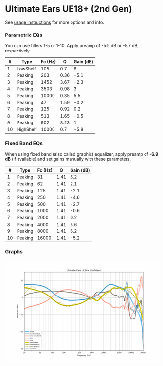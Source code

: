 # Ultimate Ears UE18+ (2nd Gen)
See [usage instructions](https://github.com/jaakkopasanen/AutoEq#usage) for more options and info.

### Parametric EQs
You can use filters 1-5 or 1-10. Apply preamp of -5.9 dB or -5.7 dB, respectively.

|   # | Type      |   Fc (Hz) |    Q |   Gain (dB) |
|-----|-----------|-----------|------|-------------|
|   1 | LowShelf  |       105 | 0.7  |         6   |
|   2 | Peaking   |       203 | 0.36 |        -5.1 |
|   3 | Peaking   |      1452 | 3.67 |        -2.3 |
|   4 | Peaking   |      3503 | 0.98 |         3   |
|   5 | Peaking   |     10000 | 0.35 |         5.5 |
|   6 | Peaking   |        47 | 1.59 |        -0.2 |
|   7 | Peaking   |       125 | 0.92 |         0.2 |
|   8 | Peaking   |       513 | 1.65 |        -0.5 |
|   9 | Peaking   |       902 | 3.23 |         1   |
|  10 | HighShelf |     10000 | 0.7  |        -5.8 |

### Fixed Band EQs
When using fixed band (also called graphic) equalizer, apply preamp of **-6.9 dB** (if available) and set gains manually with these parameters.

|   # | Type    |   Fc (Hz) |    Q |   Gain (dB) |
|-----|---------|-----------|------|-------------|
|   1 | Peaking |        31 | 1.41 |         6.2 |
|   2 | Peaking |        62 | 1.41 |         2.1 |
|   3 | Peaking |       125 | 1.41 |        -2.1 |
|   4 | Peaking |       250 | 1.41 |        -4.6 |
|   5 | Peaking |       500 | 1.41 |        -2.7 |
|   6 | Peaking |      1000 | 1.41 |        -0.6 |
|   7 | Peaking |      2000 | 1.41 |         0.2 |
|   8 | Peaking |      4000 | 1.41 |         5.6 |
|   9 | Peaking |      8000 | 1.41 |         6.2 |
|  10 | Peaking |     16000 | 1.41 |        -5.2 |

### Graphs
![](./Ultimate%20Ears%20UE18+%20(2nd%20Gen).png)

